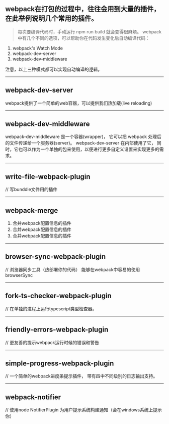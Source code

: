 ## webpack在打包的过程中，往往会用到大量的插件，在此举例说明几个常用的插件。

> 每次要编译代码时，手动运行 npm run build 就会变得很麻烦。
webpack 中有几个不同的选项，可以帮助你在代码发生变化后自动编译代码：
1. webpack's Watch Mode
2. webpack-dev-server
3. webpack-dev-middleware

注意，以上三种模式都可以实现自动编译的逻辑。

-----------------------------
## webpack-dev-server
webpack提供了一个简单的web容器，可以提供我们热加载(live reloading)

-----------------------------
## webpack-dev-middleware
webpack-dev-middleware 是一个容器(wrapper)，
它可以把 webpack 处理后的文件传递给一个服务器(server)。 webpack-dev-server 在内部使用了它，
同时，它也可以作为一个单独的包来使用，以便进行更多自定义设置来实现更多的需求。

-----------------------------
## write-file-webpack-plugin
// 写bunddle文件用的插件




-----------------------------
## webpack-merge
1. 合并webpack配置信息的插件
2. 合并webpack配置信息的插件
3. 合并webpack配置信息的插件
 

-----------------------------
## browser-sync-webpack-plugin
// 浏览器同步工具（热部署你的代码） 能够在webpack中容易的使用browserSync

-----------------------------
## fork-ts-checker-webpack-plugin
// 在单独的进程上运行typescript类型检查器。

-----------------------------
## friendly-errors-webpack-plugin
// 更友善的提示webpack运行时候的错误和警告

-----------------------------
## simple-progress-webpack-plugin
// 一个简单的webpack进度条提示插件， 带有四中不同级别的日志输出支持。

-----------------------------
## webpack-notifier
// 使用node NotifierPlugin 为用户提示系统构建通知（会在windows系统上提示你）
